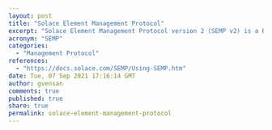 ```yaml
---
layout: post
title: "Solace Element Management Protocol"
excerpt: "Solace Element Management Protocol version 2 (SEMP v2) is a RESTful API that you can use to configure Solace PubSub+ event brokers"
acronym: "SEMP"
categories:
  - "Management Protocol"
references:
  - "https://docs.solace.com/SEMP/Using-SEMP.htm"
date: Tue, 07 Sep 2021 17:16:14 GMT
author: gvensan
comments: true
published: true
share: true
permalink: solace-element-management-protocol
---
```

